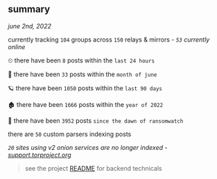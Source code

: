 
## summary
_june 2nd, 2022_

currently tracking `104` groups across `150` relays & mirrors - _`53` currently online_

⏲ there have been `8` posts within the `last 24 hours`

🦈 there have been `33` posts within the `month of june`

🪐 there have been `1050` posts within the `last 90 days`

🏚 there have been `1666` posts within the `year of 2022`

🦕 there have been `3952` posts `since the dawn of ransomwatch`

there are `50` custom parsers indexing posts

_`20` sites using v2 onion services are no longer indexed - [support.torproject.org](https://support.torproject.org/onionservices/v2-deprecation/)_

> see the project [README](https://github.com/joshhighet/ransomwatch#ransomwatch--) for backend technicals
